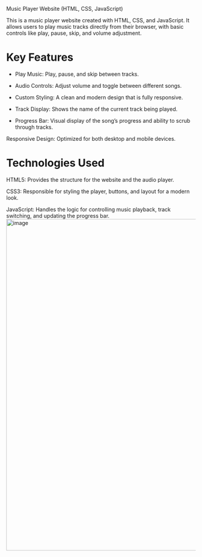 Music Player Website (HTML, CSS, JavaScript)

This is a music player website created with HTML, CSS, and JavaScript.
It allows users to play music tracks directly from their browser, with basic controls like play, pause, skip, and volume adjustment.

# Key Features

- Play Music: Play, pause, and skip between tracks.

- Audio Controls: Adjust volume and toggle between different songs.

- Custom Styling: A clean and modern design that is fully responsive.

- Track Display: Shows the name of the current track being played.

- Progress Bar: Visual display of the song’s progress and ability to scrub through tracks.

Responsive Design: Optimized for both desktop and mobile devices.

# Technologies Used

HTML5: Provides the structure for the website and the audio player.

CSS3: Responsible for styling the player, buttons, and layout for a modern look.

JavaScript: Handles the logic for controlling music playback, track switching, and updating the progress bar.
<img width="1883" height="882" alt="image" src="https://github.com/user-attachments/assets/a5c59dbe-f934-4fff-8eda-1cfac1758868" />
